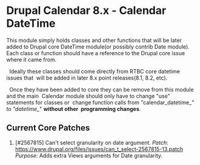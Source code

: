 # Drupal Calendar 8.x - Calendar DateTime

This module simply holds classes and other functions that will be later 
added to Drupal core DateTime module(or possibly contrib Date module).  Each class 
or function should have a reference to the Drupal core issue where it came from.

  Ideally these classes should come directly from RTBC core datetime issues that 
 will be added in later 8.x point releases(8.1, 8.2, etc).

  Once they have been added to core they can be remove from this module and the 
main  Calendar module should only have to change "use" statements for classes or 
 change function calls from "calendar_datetime_*" to "datetime_*" **without other  
programming changes**.

## Current Core Patches
 
1. [#2567815] Can't select granularity on date argument.
  *Patch*: https://www.drupal.org/files/issues/can_t_select-2567815-13.patch
  *Purpose*: Adds extra Views arguments for Date granularity.
 
